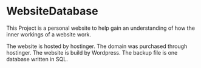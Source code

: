 # WebsiteDatabase

This Project is a personal website to help gain an understanding of how the inner workings of a website work.

The website is hosted by hostinger.
The domain was purchased through hostinger.
The website is build by Wordpress.
The backup file is one database written in SQL.
